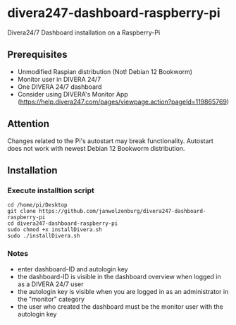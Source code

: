# divera247-dashboard-raspberry-pi
Divera24/7 Dashboard installation on a Raspberry-Pi

## Prerequisites
- Unmodified Raspian distribution (Not! Debian 12 Bookworm)
- Monitor user in DIVERA 24/7
- One DIVERA 24/7 dashboard
- Consider using DIVERA's Monitor App (https://help.divera247.com/pages/viewpage.action?pageId=119865769)

## Attention
Changes related to the Pi's autostart may break functionality.
Autostart does not work with newest Debian 12 Bookworm distribution.

## Installation

### Execute installtion script
```
cd /home/pi/Desktop
git clone https://github.com/janwolzenburg/divera247-dashboard-raspberry-pi
cd divera247-dashboard-raspberry-pi
sudo chmod +x installDivera.sh
sudo ./installDivera.sh
```

### Notes
- enter dashboard-ID and autologin key
- the dashboard-ID is visible in the dashboard overview when logged in as a DIVERA 24/7 user
- the autologin key is visible when you are logged in as an administrator in the "monitor" category
- the user who created the dashboard must be the monitor user with the autologin key
